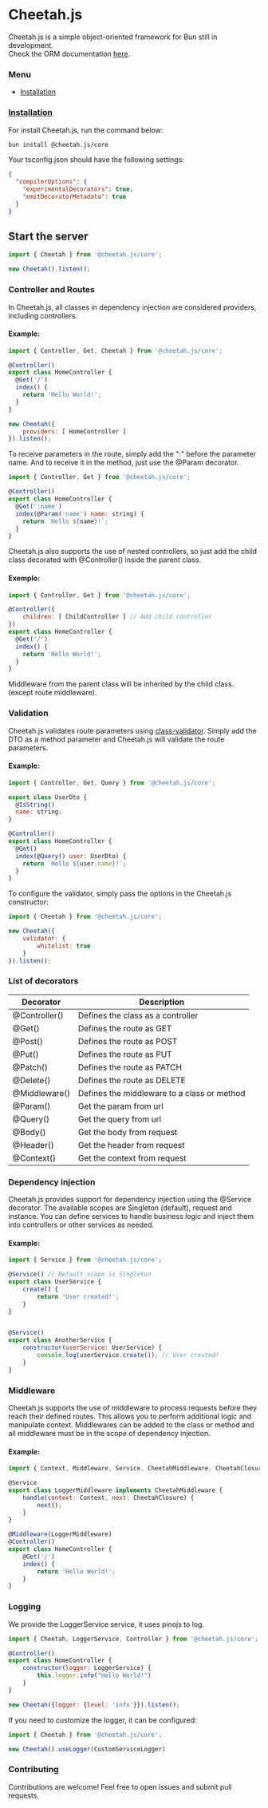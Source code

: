 # Cheetah.js
Cheetah.js is a simple object-oriented framework for Bun still in development.
<br>
Check the ORM documentation [here](https://github.com/mlusca/cheetah.js/tree/master/packages/orm).
### Menu
- [Installation](#install)

### [Installation](#install)
For install Cheetah.js, run the command below:

```bash 
bun install @cheetah.js/core
```

Your tsconfig.json should have the following settings:
```json
{
  "compilerOptions": {
    "experimentalDecorators": true,
    "emitDecoratorMetadata": true
  }
}
```

## Start the server
```javascript
import { Cheetah } from '@cheetah.js/core';

new Cheetah().listen();
```

### Controller and Routes
In Cheetah.js, all classes in dependency injection are considered providers, including controllers.
#### Example:
```javascript 
import { Controller, Get, Cheetah } from '@cheetah.js/core';

@Controller()
export class HomeController {
  @Get('/')
  index() {
    return 'Hello World!';
  }
}

new Cheetah({ 
    providers: [ HomeController ]
}).listen();
```
To receive parameters in the route, simply add the ":" before the parameter name. And to receive it in the method, just use the @Param decorator.
```javascript
import { Controller, Get } from '@cheetah.js/core';

@Controller()
export class HomeController {
  @Get(':name')
  index(@Param('name') name: string) {
    return `Hello ${name}!`;
  }
}
```

Cheetah.js also supports the use of nested controllers, so just add the child class decorated with @Controller() inside the parent class.
#### Exemplo:
```javascript
import { Controller, Get } from '@cheetah.js/core';

@Controller({
    children: [ ChildController ] // Add child controller
})
export class HomeController {
  @Get('/')
  index() {
    return 'Hello World!';
  }
}
```
Middleware from the parent class will be inherited by the child class. (except route middleware).

### Validation
Cheetah.js validates route parameters using [class-validator](https:github.comtypestackclass-validator). Simply add the DTO as a method parameter and Cheetah.js will validate the route parameters.
#### Example:
```javascript
import { Controller, Get, Query } from '@cheetah.js/core';

export class UserDto {
  @IsString()
  name: string;
}

@Controller()
export class HomeController {
  @Get()
  index(@Query() user: UserDto) {
    return `Hello ${user.name}!`;
  }
}
```
To configure the validator, simply pass the options in the Cheetah.js constructor:
```javascript
import { Cheetah } from '@cheetah.js/core';

new Cheetah({ 
    validator: {
        whitelist: true
    }
}).listen();
```

### List of decorators
| Decorator | Description                                 |
| --- |---------------------------------------------|
| @Controller() | Defines the class as a controller           |
| @Get() | Defines the route as GET                    |
| @Post() | Defines the route as POST                   |
| @Put() | Defines the route as PUT                    |
| @Patch() | Defines the route as PATCH                  |
| @Delete() | Defines the route as DELETE                 |
| @Middleware() | Defines the middleware to a class or method |
| @Param() | Get the param from url                      |
| @Query() | Get the query from url                      |
| @Body() | Get the body from request                   |
| @Header() | Get the header from request                 |
| @Context() | Get the context from request               |


### Dependency injection
Cheetah.js provides support for dependency injection using the @Service decorator.
The available scopes are Singleton (default), request and instance. You can define services to handle business logic and inject them into controllers or other services as needed. </br>
#### Example:
```javascript
import { Service } from '@cheetah.js/core';

@Service() // Default scope is Singleton
export class UserService {
    create() {
        return 'User created!';
    }
}


@Service()
export class AnotherService {
    constructor(userService: UserService) {
        console.log(userService.create()); // User created!
    }
}
```
### Middleware
Cheetah.js supports the use of middleware to process requests before they reach their defined routes. This allows you to perform additional logic and manipulate context.
Middlewares can be added to the class or method and all middleware must be in the scope of dependency injection.
#### Example:
```javascript
import { Context, Middleware, Service, CheetahMiddleware, CheetahClosure } from '@cheetah.js/core';

@Service
export class LoggerMiddleware implements CheetahMiddleware {
    handle(context: Context, next: CheetahClosure) {
        next();
    }
}

@Middleware(LoggerMiddleware)
@Controller()
export class HomeController {
    @Get('/')
    index() {
        return 'Hello World!';
    }
}
```

### Logging
We provide the LoggerService service, it uses pinojs to log.
```javascript
import { Cheetah, LoggerService, Controller } from '@cheetah.js/core';

@Controller()
export class HomeController {
    constructor(logger: LoggerService) {
        this.logger.info("Hello World!")
    }
}

new Cheetah({logger: {level: 'info'}}).listen();
```
If you need to customize the logger, it can be configured:
```javascript
import { Cheetah } from '@cheetah.js/core';

new Cheetah().useLogger(CustomServiceLogger)
```

### Contributing
Contributions are welcome! Feel free to open issues and submit pull requests.